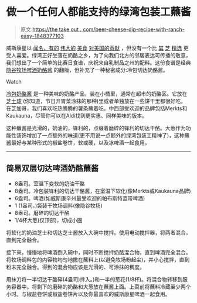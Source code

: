 # 做一个任何人都能支持的绿湾包装工蘸酱

> 原文:[https://the take out . com/beer-cheese-dip-recipe-with-ranch-easy-1848377103](https://thetakeout.com/beer-cheese-dip-recipe-with-ranch-easy-1848377103)

威斯康星以 [闻名，有的](https://thetakeout.com/i-crammed-the-entire-state-of-wisconsin-into-a-corn-dog-1837017842) [伟大的](https://thetakeout.com/intro-to-the-cannibal-sandwich-1845877135) [美食](https://thetakeout.com/the-only-rule-of-wisconsin-brats-is-that-there-are-many-1798262963) [对美国的贡献](https://thetakeout.com/what-is-a-relish-tray-and-why-is-it-a-wisconsin-and-mi-1842105294) ，但没有一个比 [其](https://thetakeout.com/how-to-use-wisconsin-cheese-spread-recipe-ideas-1834831340) [芝](https://thetakeout.com/what-is-wisconsin-bread-cheese-1839511002) [精选](https://thetakeout.com/meet-instagrams-wisconsin-cheese-curd-influencers-1846153617) 更受人喜爱。绿湾正好坐落在奶酪之乡，为了向我们北方的邻居表达可传播的敬意，我们想出了一个简单的比赛日食谱，庆祝来自乳制品之州的配料。这份食谱是经典 [隐谷牧场啤酒奶酪酱](https://www.hiddenvalley.com/recipe/ranch-beer-cheese-dip/) 的翻版，但补充了一种秘密成分:冷包切达奶酪酱。

Watch

[冷包奶酪酱](https://thetakeout.com/how-to-use-wisconsin-cheese-spread-recipe-ideas-1834831340) 是一种美味的奶酪产品，装在小桶里，通常在超市的奶酪区。它放在 [芝士球](https://thetakeout.com/recipe-homemade-cheese-ball-1830776586) (你知道，节日开胃菜涂抹的那种)里或者单独放在一些饼干里都很好吃。在芝加哥，我们喜欢吃热腾腾的薯条蘸着吃。中西部受欢迎的品牌包括Merkts和Kaukauna，尽管你可以在Aldi找到更实惠、同样美味的版本。

这种蘸酱是光滑的，奶油的，锋利的，点缀着磨碎的锋利的切达干酪。大葱作为功能性装饰增加了一点额外的味道(更不用说一点额外的绿湾包装工精神了)，这种蘸酱最好与某种形式的椒盐卷饼，软或硬，以及冰啤酒一起食用。

* * *

## 简易双层切达啤酒奶酪蘸酱

*   8盎司。室温下变软的奶油干酪
*   8盎司。冷包装锋利的切达干酪酱，在室温下软化(像Merkts或Kaukauna品牌)
*   6盎司。啤酒(如威斯康辛州最受欢迎的帕布斯特蓝带啤酒)
*   1 (1盎司。)袋装干牧场调料(像隐谷牧场)
*   8盎司。磨碎的切达干酪
*   1/4杯大葱(仅顶部)，切成小圈

将软化的奶油芝士和切达芝士酱放入大碗中搅拌。使用电动搅拌器，将两者混合，直到完全融合。

接下来，慢慢地将啤酒倒入碗中，同时不断搅拌奶酪混合物，直到啤酒完全混合。将牧场调料包的内容物均匀地撒在蘸料上(以避免牧场粉起尘)，并小心搅拌，直到粉末完全融合。得到的混合物应该是光滑的、可涂抹的稠度。

用抹刀将一半切达干酪碎(4盎司)拌入。)和一半的葱花(1/8杯)。将混合物转移到服务容器中。将剩下的磨碎的奶酪和大葱放在蘸酱上面。上菜前将蘸料冷藏至少两个小时。与椒盐卷饼或椒盐卷饼片以及你最喜欢的威斯康星啤酒一起食用。